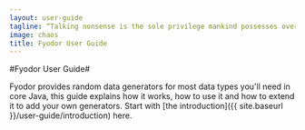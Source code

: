 ```yaml
---
layout: user-guide
tagline: “Talking nonsense is the sole privilege mankind possesses over the other organisms. It's by talking nonsense that one gets to the truth! I talk nonsense, therefore I'm human” ― Fyodor Dostoyevsky
image: chaos
title: Fyodor User Guide
---
```


#Fyodor User Guide#

Fyodor provides random data generators for most data types you'll need in core Java, this
guide explains how it works, how to use it and how to extend it to add your own generators.
Start with [the introduction]({{ site.baseurl }}/user-guide/introduction) here. 
